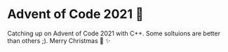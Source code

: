 # Advent of Code 2021 :christmas_tree:

Catching up on Advent of Code 2021 with C++. Some soltuions are better than others ;). 
Merry Christmas :christmas_tree: :sparkles:
